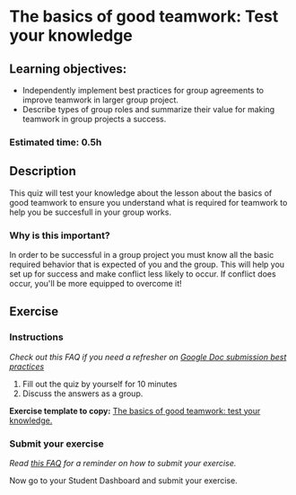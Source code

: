 # The basics of good teamwork: Test your knowledge

## Learning objectives:

- Independently implement best practices for group agreements to improve teamwork in larger group project.
- Describe types of group roles and summarize their value for making teamwork in group projects a success.

### **Estimated time**: 0.5h

## Description

This quiz will test your knowledge about the lesson about the basics of good teamwork to ensure you understand what is required for teamwork to help you be succesfull in your group works. 

### Why is this important?

In order to be successful in a group project you must know all the basic required behavior that is expected of you and the group. This will help you set up for success and make conflict less likely to occur. If conflict does occur, you'll be more equipped to overcome it! 

## Exercise

### Instructions

*Check out this FAQ if you need a refresher on [Google Doc submission best practices](https://microverse.zendesk.com/hc/en-us/articles/360063156813)*

1. Fill out the quiz by yourself for 10 minutes
2. Discuss the answers as a group. 

**Exercise template to copy:** [The basics of good teamwork: test your knowledge.](https://docs.google.com/document/d/1W7b-4BjwdE56jSDEVRjz6AvkIQMl0Xiw-JfCbjcSQCE/edit?usp=sharing)

### Submit your exercise

*Read [this FAQ](https://microverse.zendesk.com/hc/en-us/articles/360061344234) for a reminder on how to submit your exercise.* 

Now go to your Student Dashboard and submit your exercise.
